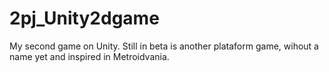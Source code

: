 # 2pj_Unity2dgame
My second game on Unity. Still in beta is another plataform game, wihout a name yet and inspired in Metroidvania.
